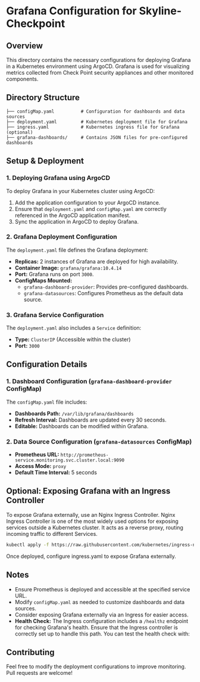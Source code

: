 # Grafana Configuration for Skyline-Checkpoint

## Overview
This directory contains the necessary configurations for deploying Grafana in a Kubernetes environment using ArgoCD. Grafana is used for visualizing metrics collected from Check Point security appliances and other monitored components.

## Directory Structure
```
├── configMap.yaml          # Configuration for dashboards and data sources
├── deployment.yaml         # Kubernetes deployment file for Grafana
├── ingress.yaml            # Kubernetes ingress file for Grafana (optional)
├── grafana-dashboards/     # Contains JSON files for pre-configured dashboards
```

## Setup & Deployment
### 1. Deploying Grafana using ArgoCD
To deploy Grafana in your Kubernetes cluster using ArgoCD:
1. Add the application configuration to your ArgoCD instance.
2. Ensure that `deployment.yaml` and `configMap.yaml` are correctly referenced in the ArgoCD application manifest.
3. Sync the application in ArgoCD to deploy Grafana.

### 2. Grafana Deployment Configuration
The `deployment.yaml` file defines the Grafana deployment:
- **Replicas:** 2 instances of Grafana are deployed for high availability.
- **Container Image:** `grafana/grafana:10.4.14`
- **Port:** Grafana runs on port `3000`.
- **ConfigMaps Mounted:**
  - `grafana-dashboard-provider`: Provides pre-configured dashboards.
  - `grafana-datasources`: Configures Prometheus as the default data source.

### 3. Grafana Service Configuration
The `deployment.yaml` also includes a `Service` definition:
- **Type:** `ClusterIP` (Accessible within the cluster)
- **Port:** `3000`

## Configuration Details
### 1. Dashboard Configuration (`grafana-dashboard-provider` ConfigMap)
The `configMap.yaml` file includes:
- **Dashboards Path:** `/var/lib/grafana/dashboards`
- **Refresh Interval:** Dashboards are updated every 30 seconds.
- **Editable:** Dashboards can be modified within Grafana.

### 2. Data Source Configuration (`grafana-datasources` ConfigMap)
- **Prometheus URL:** `http://prometheus-service.monitoring.svc.cluster.local:9090`
- **Access Mode:** `proxy`
- **Default Time Interval:** 5 seconds

## Optional: Exposing Grafana with an Ingress Controller
To expose Grafana externally, use an Nginx Ingress Controller.
Nginx Ingress Controller is one of the most widely used options for exposing services outside a Kubernetes cluster. It acts as a reverse proxy, routing incoming traffic to different Services.

   ```bash
   kubectl apply -f https://raw.githubusercontent.com/kubernetes/ingress-nginx/controller-v1.12.0/deploy/static/provider/baremetal/deploy.yaml
   ```
Once deployed, configure ingress.yaml to expose Grafana externally.

## Notes
- Ensure Prometheus is deployed and accessible at the specified service URL.
- Modify `configMap.yaml` as needed to customize dashboards and data sources.
- Consider exposing Grafana externally via an Ingress for easier access.
- **Health Check:** The Ingress configuration includes a `/healthz` endpoint for checking Grafana's health. Ensure that the Ingress controller is correctly set up to handle this path. You can test the health check with:


## Contributing
Feel free to modify the deployment configurations to improve monitoring. Pull requests are welcome!

